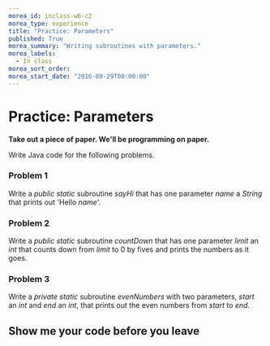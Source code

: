 ```yaml
---
morea_id: inclass-w6-c2
morea_type: experience
title: "Practice: Parameters"
published: True
morea_summary: "Writing subroutines with parameters."
morea_labels:
  - In class
morea_sort_order:
morea_start_date: "2016-09-29T00:00:00"
---
```


# Practice: Parameters

**Take out a piece of paper. We'll be programming on paper.**

Write Java code for the following problems.

### Problem 1

Write a *public* *static* subroutine *sayHi* that has one parameter *name* a *String* that prints out 'Hello *name*'.

### Problem 2

Write a *public* *static* subroutine *countDown* that has one parameter *limit* an *int* that counts down from *limit* to 0 by fives and prints the numbers as it goes.


### Problem 3

Write a *private* *static* subroutine *evenNumbers* with two parameters, *start* an *int* and *end* an *int*, that prints out the even numbers from *start* to *end*.

## Show me your code before you leave


